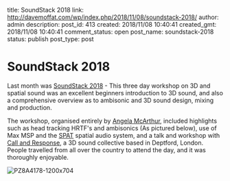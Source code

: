 title: SoundStack 2018
link: http://davemoffat.com/wp/index.php/2018/11/08/soundstack-2018/
author: admin
description: 
post_id: 413
created: 2018/11/08 10:40:41
created_gmt: 2018/11/08 10:40:41
comment_status: open
post_name: soundstack-2018
status: publish
post_type: post

# SoundStack 2018

Last month was [SoundStack 2018](http://angelamcarthur.com/soundstack-2018/) \- This three day workshop on 3D and spatial sound was an excellent beginners introduction to 3D sound, and also a comprehensive overview as to ambisonic and 3D sound design, mixing and production.

The workshop, organised entirely by [Angela McArthur](http://angelamcarthur.com/), included highlights such as head tracking HRTF's and ambisonics (As pictured below), use of Max MSP and the [SPAT](http://forumnet.ircam.fr/product/spat-en/) spatial audio system, and a talk and workshop with [Call and Response](https://www.callandresponse.org.uk/), a 3D sound collective based in Deptford, London. People travelled from all over the country to attend the day, and it was thoroughly enjoyable.

![PZ8A4178-1200x704](/wp-content/uploads/2019/10/PZ8A4178-1200x7041-1024x601.jpg)